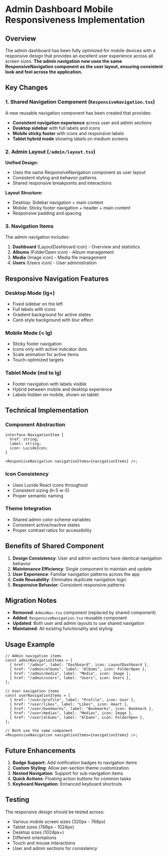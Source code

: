 # Admin Dashboard Mobile Responsiveness Implementation

## Overview

The admin dashboard has been fully optimized for mobile devices with a responsive design that provides an excellent user experience across all screen sizes. **The admin navigation now uses the same ResponsiveNavigation component as the user layout, ensuring consistent look and feel across the application.**

## Key Changes

### 1. Shared Navigation Component (`ResponsiveNavigation.tsx`)

A new reusable navigation component has been created that provides:

- **Consistent navigation experience** across user and admin sections
- **Desktop sidebar** with full labels and icons
- **Mobile sticky footer** with icons and responsive labels
- **Tablet hybrid mode** showing labels on medium screens

### 2. Admin Layout (`/admin/layout.tsx`)

**Unified Design:**

- Uses the same ResponsiveNavigation component as user layout
- Consistent styling and behavior patterns
- Shared responsive breakpoints and interactions

**Layout Structure:**

- Desktop: Sidebar navigation + main content
- Mobile: Sticky footer navigation + header + main content
- Responsive padding and spacing

### 3. Navigation Items

The admin navigation includes:

1. **Dashboard** (LayoutDashboard icon) - Overview and statistics
2. **Albums** (FolderOpen icon) - Album management
3. **Media** (Image icon) - Media file management
4. **Users** (Users icon) - User administration

## Responsive Navigation Features

### Desktop Mode (lg+)

- Fixed sidebar on the left
- Full labels with icons
- Gradient background for active states
- Card-style background with blur effect

### Mobile Mode (< lg)

- Sticky footer navigation
- Icons only with active indicator dots
- Scale animation for active items
- Touch-optimized targets

### Tablet Mode (md to lg)

- Footer navigation with labels visible
- Hybrid between mobile and desktop experience
- Labels hidden on mobile, shown on tablet

## Technical Implementation

### Component Abstraction

```tsx
interface NavigationItem {
  href: string;
  label: string;
  icon: LucideIcon;
}

<ResponsiveNavigation navigationItems={navigationItems} />;
```

### Icon Consistency

- Uses Lucide React icons throughout
- Consistent sizing (h-5 w-5)
- Proper semantic naming

### Theme Integration

- Shared admin color scheme variables
- Consistent active/inactive states
- Proper contrast ratios for accessibility

## Benefits of Shared Component

1. **Design Consistency**: User and admin sections have identical navigation behavior
2. **Maintenance Efficiency**: Single component to maintain and update
3. **User Experience**: Familiar navigation patterns across the app
4. **Code Reusability**: Eliminates duplicate navigation logic
5. **Responsive Behavior**: Consistent responsive patterns

## Migration Notes

- **Removed**: `AdminNav.tsx` component (replaced by shared component)
- **Added**: `ResponsiveNavigation.tsx` reusable component
- **Updated**: Both user and admin layouts to use shared navigation
- **Maintained**: All existing functionality and styling

## Usage Example

```tsx
// Admin navigation items
const adminNavigationItems = [
  { href: "/admin", label: "Dashboard", icon: LayoutDashboard },
  { href: "/admin/albums", label: "Albums", icon: FolderOpen },
  { href: "/admin/media", label: "Media", icon: Image },
  { href: "/admin/users", label: "Users", icon: Users },
];

// User navigation items
const userNavigationItems = [
  { href: "/user/profile", label: "Profile", icon: User },
  { href: "/user/likes", label: "Likes", icon: Heart },
  { href: "/user/bookmarks", label: "Bookmarks", icon: Bookmark },
  { href: "/user/medias", label: "Medias", icon: Image },
  { href: "/user/albums", label: "Albums", icon: FolderOpen },
];

// Both use the same component
<ResponsiveNavigation navigationItems={navigationItems} />;
```

## Future Enhancements

1. **Badge Support**: Add notification badges to navigation items
2. **Custom Styling**: Allow per-section theme customization
3. **Nested Navigation**: Support for sub-navigation items
4. **Quick Actions**: Floating action buttons for common tasks
5. **Keyboard Navigation**: Enhanced keyboard shortcuts

## Testing

The responsive design should be tested across:

- Various mobile screen sizes (320px - 768px)
- Tablet sizes (768px - 1024px)
- Desktop sizes (1024px+)
- Different orientations
- Touch and mouse interactions
- User and admin sections for consistency
